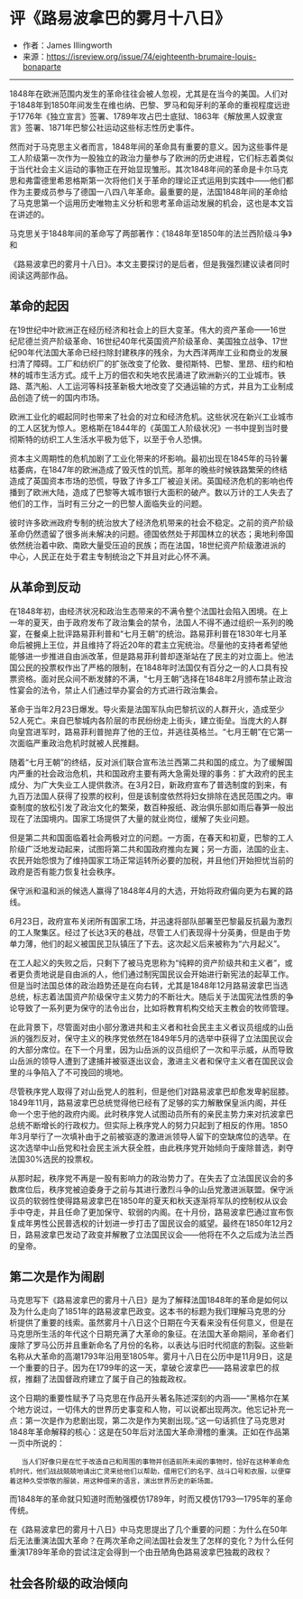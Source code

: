 # 评《路易波拿巴的雾月十八日》

* 作者：James Illingworth
* 来源：https://isreview.org/issue/74/eighteenth-brumaire-louis-bonaparte

------

​        1848年在欧洲范围内发生的革命往往会被人忽视，尤其是在当今的美国。人们对于1848年到1850年间发生在维也纳、巴黎、罗马和匈牙利的革命的重视程度远逊于1776年《独立宣言》签署、1789年攻占巴士底狱、1863年《解放黑人奴隶宣言》签署、1871年巴黎公社运动这些标志性历史事件。

​        然而对于马克思主义者而言，1848年间的革命具有重要的意义。因为这些事件是工人阶级第一次作为一股独立的政治力量参与了欧洲的历史进程，它们标志着类似于当代社会主义运动的事物正在开始显现雏形。其次1848年间的革命是卡尔马克思和弗雷德里希恩格斯第一次将他们关于革命的理论正式运用到实践中——他们都作为主要成员参与了德国一八四八年革命。最重要的是，法国1848年间的革命给了马克思第一个运用历史唯物主义分析和思考革命运动发展的机会，这也是本文旨在讲述的。

​        马克思关于1848年间的革命写了两部著作：《1848年至1850年的法兰西阶级斗争》和

《路易波拿巴的雾月十八日》。本文主要探讨的是后者，但是我强烈建议读者同时阅读这两部作品。

## 革命的起因

​        在19世纪中叶欧洲正在经历经济和社会上的巨大变革。伟大的资产革命——16世纪尼德兰资产阶级革命、16世纪40年代英国资产阶级革命、美国独立战争、17世纪90年代法国大革命已经扫除封建秩序的残余，为大西洋两岸工业和商业的发展扫清了障碍。工厂和纺织厂的扩张改变了伦敦、曼彻斯特、巴黎、里昂、纽约和柏林的城市生活方式。成千上万的佃农和失地农民涌进了欧洲新兴的工业城市。铁路、蒸汽船、人工运河等科技革新极大地改变了交通运输的方式，并且为工业制成品创造了统一的国内市场。

​        欧洲工业化的崛起同时也带来了社会的对立和经济危机。这些状况在新兴工业城市的工人区犹为惊人。恩格斯在1844年的《英国工人阶级状况》一书中提到当时曼彻斯特的纺织工人生活水平极为低下，以至于令人恐惧。

​        资本主义周期性的危机加剧了工业化带来的坏影响。最初出现在1845年的马铃薯枯萎病，在1847年的欧洲造成了毁灭性的饥荒。那年的晚些时候铁路繁荣的终结造成了英国资本市场的恐慌，导致了许多工厂被迫关闭。英国经济危机的影响也传播到了欧洲大陆，造成了巴黎等大城市银行大面积的破产。数以万计的工人失去了他们的工作，当时有三分之一的巴黎人面临失业的问题。

​        彼时许多欧洲政府专制的统治放大了经济危机带来的社会不稳定。之前的资产阶级革命仍然遗留了很多尚未解决的问题。德国依然处于邦国林立的状态；奥地利帝国依然统治着中欧、南欧大量受压迫的民族；而在法国，18世纪资产阶级激进派的中心，人民正在处于君主专制统治之下并且对此心怀不满。

## 从革命到反动

​        在1848年初，由经济状况和政治生态带来的不满令整个法国社会陷入困境。在上一年的夏天，由于政府发布了政治集会的禁令，法国人不得不通过组织一系列的晚宴，在餐桌上批评路易菲利普和“七月王朝”的统治。路易菲利普在1830年七月革命后被拥上王位，并且维持了将近20年的君主立宪统治。尽量他的支持者希望他能够进一步推进自由派改革，但是路易菲利普却逐渐站在了民主的对立面上。他法国公民的投票权作出了严格的限制，在1848年时法国仅有百分之一的人口具有投票资格。面对民众间不断发酵的不满，“七月王朝”选择在1848年2月颁布禁止政治性宴会的法令，禁止人们通过举办宴会的方式进行政治集会。

​        革命于当年2月23日爆发。导火索是法国军队向巴黎抗议的人群开火，造成至少52人死亡。来自巴黎城内各阶层的市民纷纷走上街头，建立街垒。当庞大的人群向皇宫进军时，路易菲利普抛弃了他的王位，并逃往英格兰。“七月王朝”在它第一次面临严重政治危机时就被人民推翻。

​        随着“七月王朝”的终结，反对派们联合宣布法兰西第二共和国的成立。为了缓解国内严重的社会政治危机，共和国政府主要有两大急需处理的事务：扩大政府的民主成分、为广大失业工人提供救济。在3月2日，新政府宣布了普选制度的到来，有九百万法国人获得了投票的权利，但是该制度依然将妇女排除在选民范围之内。审查制度的放松引发了政治文化的繁荣，数百种报纸、政治俱乐部如雨后春笋一般出现在了法国境内。国家工场提供了大量的就业岗位，缓解了失业问题。

​       但是第二共和国面临着社会两极对立的问题。一方面，在春天和初夏，巴黎的工人阶级广泛地发动起来，试图将第二共和国政府推向左翼；另一方面，法国的业主、农民开始怨恨为了维持国家工场正常运转所必要的加税，并且他们开始担忧当前的政府是否有能力恢复社会秩序。

​        保守派和温和派的候选人赢得了1848年4月的大选，开始将政府偏向更为右翼的路线。

​        6月23日，政府宣布关闭所有国家工场，并迅速将部队部署至巴黎最反抗最为激烈的工人聚集区。经过了长达3天的巷战，尽管工人们表现得十分英勇，但是由于势单力薄，他们的起义被国民卫队镇压了下去。这次起义后来被称为“六月起义”。

​       在工人起义的失败之后，只剩下了被马克思称为“纯粹的资产阶级共和主义者”，或者更负责地说是自由派的人，他们通过制宪国民议会开始进行新宪法的起草工作。但是当时法国总体的政治趋势还是在向右转，尤其是1848年12月路易波拿巴当选总统，标志着法国资产阶级保守主义势力的不断壮大。随后关于法国宪法性质的争论导致了一系列更为保守的法令出台，比如将教育机构交给天主教会的牧师管理。

​       在此背景下，尽管面对由小部分激进共和主义者和社会民主主义者议员组成的山岳派的强烈反对，保守主义的秩序党依然在1849年5月的选举中获得了立法国民议会的大部分席位。在下一个月里，因为山岳派的议员组织了一次和平示威，从而导致山岳派的领导人遭到了逮捕并被驱逐出议会，激进主义者和保守主义者在国民议会里的斗争陷入了不可挽回的境地。

​        尽管秩序党人取得了对山岳党人的胜利，但是他们对路易波拿巴却愈发卑躬屈膝。1849年11月，路易波拿巴总统觉得他已经有了足够的实力解散保皇派内阁，并任命一个忠于他的政府内阁。此时秩序党人试图动员所有的亲民主势力来对抗波拿巴总统不断增长的行政权力。但实际上秩序党人的努力只起到了相反的作用。1850年3月举行了一次填补由于之前被驱逐的激进派领导人留下的空缺席位的选举。在这次选举中山岳党和社会民主派大获全胜，由此秩序党开始倾向于废除普选，剥夺法国30%选民的投票权。

​        从那时起，秩序党不再是一股有影响力的政治势力了。在失去了立法国民议会的多数席位后，秩序党被迫委身于之前与其进行激烈斗争的山岳党激进派联盟。保守派议员的软弱性使得路易波拿巴在1850年的夏天和秋天逐渐将军队的控制权从议会手中夺走，并且任命了更加保守、软弱的内阁。在十月份，路易波拿巴通过宣布恢复成年男性公民普选权的计划进一步打击了国民议会的威望。最终在1850年12月2日，路易波拿巴发动了政变并解散了立法国民议会——他将在不久之后成为法兰西的皇帝。

## 第二次是作为闹剧

​        马克思写下《路易波拿巴的雾月十八日》是为了解释法国1848年的革命是如何以及为什么走向了1851年的路易波拿巴政变。这本书的标题为我们理解马克思的分析提供了重要的线索。虽然雾月十八日这个日期在今天看来没有任何意义，但是在马克思所生活的年代这个日期充满了大革命的象征。在法国大革命期间，革命者们废除了罗马公历并且重新命名了月份的名称，以表达与旧时代彻底的割裂。这些新名称从大革命的高潮1793年沿用至1805年。雾月十八日在公历中是11月9日，这是一个重要的日子。因为在1799年的这一天，拿破仑波拿巴——路易波拿巴的叔叔，推翻了法国督政府建立了属于自己的独裁政权。

​        这个日期的重要性赋予了马克思在作品开头著名陈述深刻的内涵——“黑格尔在某个地方说过，一切伟大的世界历史事变和人物，可以说都出现两次。他忘记补充一点：第一次是作为悲剧出现，第二次是作为笑剧出现。”这一句话抓住了马克思对1848年革命解释的核心：这是在50年后对法国大革命滑稽的重演。正如在作品第一页中所说的：

```
   当人们好像只是在忙于改造自己和周围的事物并创造前所未闻的事物时，恰好在这种革命危机时代，他们战战兢兢地请出亡灵来给他们以帮助，借用它们的名字、战斗口号和衣服，以便穿着这种久受崇敬的服装，用这种借来的语言，演出世界历史的新场面。
```

​         而1848年的革命就只知道时而勉强模仿1789年，时而又模仿1793—1795年的革命传统。

​        在《路易波拿巴的雾月十八日》中马克思提出了几个重要的问题：为什么在50年后无法重演法国大革命？在两次革命之间法国社会发生了怎样的变化？为什么任何重演1789年革命的尝试注定会得到一个由丑陋角色路易波拿巴独裁的政权？

## 社会各阶级的政治倾向

